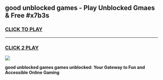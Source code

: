 
## good unblocked games - Play Unblocked Gmaes & Free #x7b3s
<h3>
<a href="https://news.freeplayer.one?title=good_unblocked_games&ref=03M">CLICK TO PLAY</a></h3>
<hr>

<h3>
<a href="https://news.freeplayer.one?title=good_unblocked_games&ref=03M">CLICK 2 PLAY</a>
  
</h3>

<a href="https://news.freeplayer.one?title=good_unblocked_games&ref=03M"><img src="https://clearcache.store/games.png"></a>


**good unblocked games games unblocked: Your Gateway to Fun and Accessible Online Gaming**
